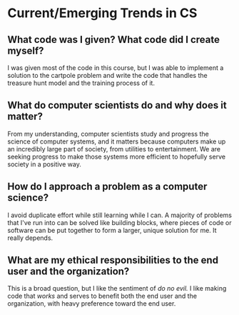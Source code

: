 # Current/Emerging Trends in CS

## What code was I given? What code did I create myself?

I was given most of the code in this course, but I was able to implement a solution to the cartpole problem and write the code that handles the treasure hunt model and the training process of it.

## What do computer scientists do and why does it matter?

From my understanding, computer scientists study and progress the science of computer systems, and it matters because computers make up an incredibly large part of society, from utilities to entertainment.  We are seeking progress to make those systems more efficient to hopefully serve society in a positive way.

## How do I approach a problem as a computer science?

I avoid duplicate effort while still learning while I can.  A majority of problems that I've run into can be solved like building blocks, where pieces of code or software can be put together to form a larger, unique solution for me.  It really depends.

## What are my ethical responsibilities to the end user and the organization?

This is a broad question, but I like the sentiment of *do no evil.*  I like making code that *works* and serves to benefit both the end user and the organization, with heavy preference toward the end user.

